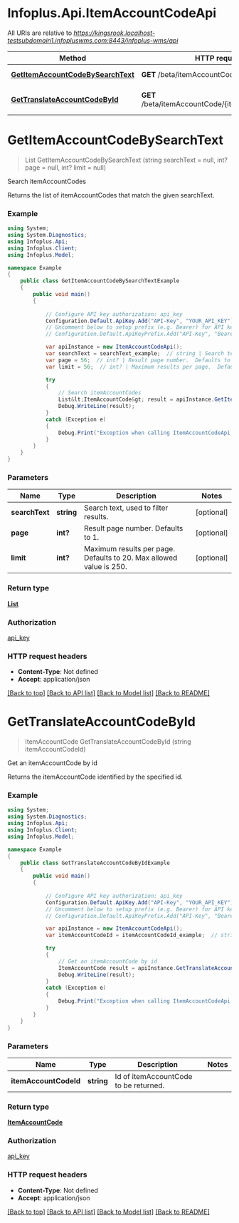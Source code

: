 # Infoplus.Api.ItemAccountCodeApi

All URIs are relative to *https://kingsrook.localhost-testsubdomain1.infopluswms.com:8443/infoplus-wms/api*

Method | HTTP request | Description
------------- | ------------- | -------------
[**GetItemAccountCodeBySearchText**](ItemAccountCodeApi.md#getitemaccountcodebysearchtext) | **GET** /beta/itemAccountCode/search | Search itemAccountCodes
[**GetTranslateAccountCodeById**](ItemAccountCodeApi.md#gettranslateaccountcodebyid) | **GET** /beta/itemAccountCode/{itemAccountCodeId} | Get an itemAccountCode by id


<a name="getitemaccountcodebysearchtext"></a>
# **GetItemAccountCodeBySearchText**
> List<ItemAccountCode> GetItemAccountCodeBySearchText (string searchText = null, int? page = null, int? limit = null)

Search itemAccountCodes

Returns the list of itemAccountCodes that match the given searchText.

### Example
```csharp
using System;
using System.Diagnostics;
using Infoplus.Api;
using Infoplus.Client;
using Infoplus.Model;

namespace Example
{
    public class GetItemAccountCodeBySearchTextExample
    {
        public void main()
        {
            
            // Configure API key authorization: api_key
            Configuration.Default.ApiKey.Add("API-Key", "YOUR_API_KEY");
            // Uncomment below to setup prefix (e.g. Bearer) for API key, if needed
            // Configuration.Default.ApiKeyPrefix.Add("API-Key", "Bearer");

            var apiInstance = new ItemAccountCodeApi();
            var searchText = searchText_example;  // string | Search text, used to filter results. (optional) 
            var page = 56;  // int? | Result page number.  Defaults to 1. (optional) 
            var limit = 56;  // int? | Maximum results per page.  Defaults to 20.  Max allowed value is 250. (optional) 

            try
            {
                // Search itemAccountCodes
                List&lt;ItemAccountCode&gt; result = apiInstance.GetItemAccountCodeBySearchText(searchText, page, limit);
                Debug.WriteLine(result);
            }
            catch (Exception e)
            {
                Debug.Print("Exception when calling ItemAccountCodeApi.GetItemAccountCodeBySearchText: " + e.Message );
            }
        }
    }
}
```

### Parameters

Name | Type | Description  | Notes
------------- | ------------- | ------------- | -------------
 **searchText** | **string**| Search text, used to filter results. | [optional] 
 **page** | **int?**| Result page number.  Defaults to 1. | [optional] 
 **limit** | **int?**| Maximum results per page.  Defaults to 20.  Max allowed value is 250. | [optional] 

### Return type

[**List<ItemAccountCode>**](ItemAccountCode.md)

### Authorization

[api_key](../README.md#api_key)

### HTTP request headers

 - **Content-Type**: Not defined
 - **Accept**: application/json

[[Back to top]](#) [[Back to API list]](../README.md#documentation-for-api-endpoints) [[Back to Model list]](../README.md#documentation-for-models) [[Back to README]](../README.md)

<a name="gettranslateaccountcodebyid"></a>
# **GetTranslateAccountCodeById**
> ItemAccountCode GetTranslateAccountCodeById (string itemAccountCodeId)

Get an itemAccountCode by id

Returns the itemAccountCode identified by the specified id.

### Example
```csharp
using System;
using System.Diagnostics;
using Infoplus.Api;
using Infoplus.Client;
using Infoplus.Model;

namespace Example
{
    public class GetTranslateAccountCodeByIdExample
    {
        public void main()
        {
            
            // Configure API key authorization: api_key
            Configuration.Default.ApiKey.Add("API-Key", "YOUR_API_KEY");
            // Uncomment below to setup prefix (e.g. Bearer) for API key, if needed
            // Configuration.Default.ApiKeyPrefix.Add("API-Key", "Bearer");

            var apiInstance = new ItemAccountCodeApi();
            var itemAccountCodeId = itemAccountCodeId_example;  // string | Id of itemAccountCode to be returned.

            try
            {
                // Get an itemAccountCode by id
                ItemAccountCode result = apiInstance.GetTranslateAccountCodeById(itemAccountCodeId);
                Debug.WriteLine(result);
            }
            catch (Exception e)
            {
                Debug.Print("Exception when calling ItemAccountCodeApi.GetTranslateAccountCodeById: " + e.Message );
            }
        }
    }
}
```

### Parameters

Name | Type | Description  | Notes
------------- | ------------- | ------------- | -------------
 **itemAccountCodeId** | **string**| Id of itemAccountCode to be returned. | 

### Return type

[**ItemAccountCode**](ItemAccountCode.md)

### Authorization

[api_key](../README.md#api_key)

### HTTP request headers

 - **Content-Type**: Not defined
 - **Accept**: application/json

[[Back to top]](#) [[Back to API list]](../README.md#documentation-for-api-endpoints) [[Back to Model list]](../README.md#documentation-for-models) [[Back to README]](../README.md)

